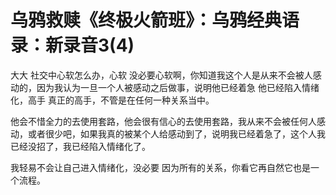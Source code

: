 # 乌鸦救赎《终极火箭班》：乌鸦经典语录：新录音3(4)

大大 社交中心软怎么办，心软 没必要心软啊，你知道我这个人是从来不会被人感动的，因为我认为一旦一个人被感动之后做事，说明他已经着急 他已经陷入情绪化，高手 真正的高手，不管是在任何一种关系当中。

他会不惜全力的去使用套路，他会很有信心的去使用套路，我从来不会被任何人感动，或者很少吧，如果我真的被某个人给感动到了，说明我已经着急了，这个人我已经没招了，我已经陷入情绪化了。

我轻易不会让自己进入情绪化，没必要 因为所有的关系，你看它再自然它也是一个流程。